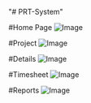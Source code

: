 "# PRT-System" 

#Home Page
![Image](https://github.com/user-attachments/assets/ba836438-968c-4b7c-b063-891c8065af90)


#Project
![Image](https://github.com/user-attachments/assets/c7634680-13c6-47ef-b43a-18abb2e41fad)

#Details
![Image](https://github.com/user-attachments/assets/1b6a2b16-c311-457c-825d-8ceba0acbbb7)

#Timesheet
![Image](https://github.com/user-attachments/assets/056b7eaa-1e2e-47a3-8b6b-ae7fe243fe65)

#Reports
![Image](https://github.com/user-attachments/assets/0cc9b369-deb7-49b1-878b-1e3ec8a9154f)
